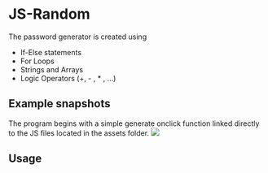 # JS-Random

The password generator is created using 

* If-Else statements
* For Loops 
* Strings and Arrays
* Logic Operators (+, - , * , ...)

## Example snapshots

The program begins with a simple generate onclick function linked directly to the JS files located in the assets folder.
<img src = "..assets/images/Screenshot-1.png">



## Usage